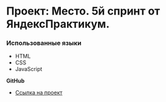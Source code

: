 # Проект: Место. 5й спринт от ЯндексПрактикум.

### Использованные языки

* HTML
* CSS
* JavaScript

**GitHub**

* [Ссылка на проект](https://olegmarkof.github.io/mesto/)




